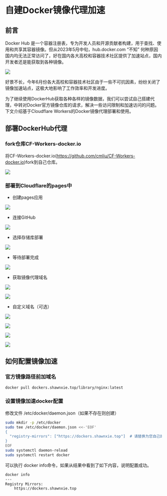 # 自建Docker镜像代理加速
## 前言 
Docker Hub 是一个容器注册表，专为开发人员和开源贡献者构建，用于查找、使用和共享其容器镜像。但从2023年5月中旬，hub.docker.com “不知” 何种原因国内均无法正常访问了，好在国内各大高校和容器技术社区提供了加速站点，国内开发者还是能获取到各种镜像。

![](https://cdn.jsdelivr.net/gh/Xiaoxie1994/images/images/202411270017430.png)

好景不长，今年6月份各大高校和容器技术社区由于一些不可抗因素，纷纷关闭了镜像加速站点，这极大地影响了工作效率和开发进度。

为了继续使用DockerHub获取各种各样的镜像数据，我们可以尝试自己搭建代理，中转对Docker官方镜像仓库的请求，解决一些访问限制和加速访问的问题。下文介绍基于Cloudflare Workers的Docker镜像代理部署和使用。

## 部署DockerHub代理
### fork仓库CF-Workers-docker.io
将CF-Workers-docker.io(https://github.com/cmliu/CF-Workers-docker.io)fork到自己仓库。

![](https://cdn.jsdelivr.net/gh/Xiaoxie1994/images/images/202411270017433.png)

### 部署到Cloudflare的pages中
- 创建pages应用

![](https://cdn.jsdelivr.net/gh/Xiaoxie1994/images/images/202411270017434.png)

- 连接GitHub

![](https://cdn.jsdelivr.net/gh/Xiaoxie1994/images/images/202411270017435.png)

- 选择存储库部署

![](https://cdn.jsdelivr.net/gh/Xiaoxie1994/images/images/202411270017436.png)

- 等待部署完成

![](https://cdn.jsdelivr.net/gh/Xiaoxie1994/images/images/202411270017437.png)

- 获取镜像代理域名

![](https://cdn.jsdelivr.net/gh/Xiaoxie1994/images/images/202411270017438.png)

![](https://cdn.jsdelivr.net/gh/Xiaoxie1994/images/images/202411270017439.png)

- 自定义域名（可选）

![](https://cdn.jsdelivr.net/gh/Xiaoxie1994/images/images/202411270017440.png)

![](https://cdn.jsdelivr.net/gh/Xiaoxie1994/images/images/202411270017441.png)

![](https://cdn.jsdelivr.net/gh/Xiaoxie1994/images/images/202411270017442.png)

![](https://cdn.jsdelivr.net/gh/Xiaoxie1994/images/images/202411270017443.png)

## 如何配置镜像加速
### 官方镜像路径前加域名
```bash
docker pull dockers.shawnxie.top/library/nginx:latest
```

### 设置镜像加速docker配置
修改文件 /etc/docker/daemon.json（如果不存在则创建）
```bash
sudo mkdir -p /etc/docker
sudo tee /etc/docker/daemon.json <<-'EOF'
{
  "registry-mirrors": ["https://dockers.shawnxie.top"]  # 请替换为您自己的Worker自定义域名
}
EOF
sudo systemctl daemon-reload
sudo systemctl restart docker
```
可以执行 docker info命令，如果从结果中看到了如下内容，说明配置成功。
```Bash
docker info
---
Registry Mirrors:
    https://dockers.shawnxie.top
```







